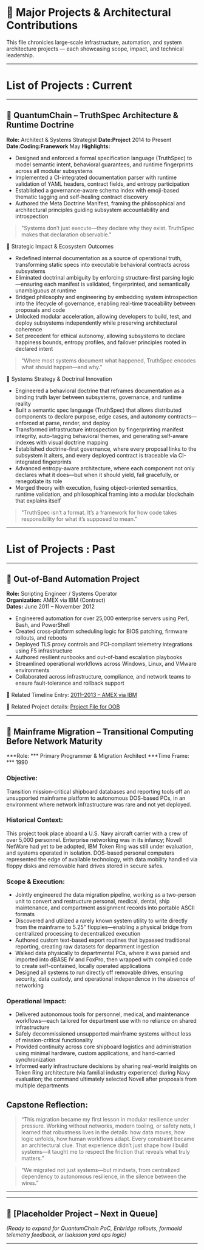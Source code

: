 # 🧠 Major Projects & Architectural Contributions

This file chronicles large-scale infrastructure, automation, and system architecture projects — each showcasing scope, impact, and technical leadership.

---

# List of Projects : Current

---

## 🧩 QuantumChain – TruthSpec Architecture & Runtime Doctrine

**Role:**                  Architect & Systems Strategist
**Date:Project**           2014 to Present
**Date:Coding:Franework**  May
**Highlights:** 
- Designed and enforced a formal specification language (TruthSpec) to model semantic intent, behavioral guarantees, and runtime fingerprints across all modular subsystems
- Implemented a CI-integrated documentation parser with runtime validation of YAML headers, contract fields, and entropy participation
- Established a governance-aware schema index with emoji-based thematic tagging and self-healing contract discovery
- Authored the Meta Doctrine Manifest, framing the philosophical and architectural principles guiding subsystem accountability and introspection

>"Systems don’t just execute—they declare why they exist. TruthSpec makes that declaration observable."

🔭 Strategic Impact & Ecosystem Outcomes
- Redefined internal documentation as a source of operational truth, transforming static specs into executable behavioral contracts across subsystems
- Eliminated doctrinal ambiguity by enforcing structure-first parsing logic—ensuring each manifest is validated, fingerprinted, and semantically unambiguous at runtime
- Bridged philosophy and engineering by embedding system introspection into the lifecycle of governance, enabling real-time traceability between proposals and code
- Unlocked modular acceleration, allowing developers to build, test, and deploy subsystems independently while preserving architectural coherence
- Set precedent for ethical autonomy, allowing subsystems to declare happiness bounds, entropy profiles, and failover principles rooted in declared intent
  
>“Where most systems document what happened, TruthSpec encodes what should happen—and why.”

🚀 Systems Strategy & Doctrinal Innovation
- Engineered a behavioral doctrine that reframes documentation as a binding truth layer between subsystems, governance, and runtime reality
- Built a semantic spec language (TruthSpec) that allows distributed components to declare purpose, edge cases, and autonomy contracts—enforced at parse, render, and deploy
- Transformed infrastructure introspection by fingerprinting manifest integrity, auto-tagging behavioral themes, and generating self-aware indexes with visual doctrine mapping
- Established doctrine-first governance, where every proposal links to the subsystem it alters, and every deployed contract is traceable via CI-integrated fingerprints
- Advanced entropy-aware architecture, where each component not only declares what it does—but when it should yield, fail gracefully, or renegotiate its role
- Merged theory with execution, fusing object-oriented semantics, runtime validation, and philosophical framing into a modular blockchain that explains itself

>"TruthSpec isn’t a format. It’s a framework for how code takes responsibility for what it’s supposed to mean."

---

# List of Projects : Past

---

## 🔧 Out-of-Band Automation Project  
**Role:** Scripting Engineer / Systems Operator  
**Organization:** AMEX via IBM (Contract)  
**Dates:** June 2011 – November 2012  

- Engineered automation for over 25,000 enterprise servers using Perl, Bash, and PowerShell  
- Created cross-platform scheduling logic for BIOS patching, firmware rollouts, and reboots  
- Deployed TLS proxy controls and PCI-compliant telemetry integrations using F5 infrastructure  
- Authored resilient runbooks and out-of-band escalation playbooks  
- Streamlined operational workflows across Windows, Linux, and VMware environments  
- Collaborated across infrastructure, compliance, and network teams to ensure fault-tolerance and rollback support  

🔗 Related Timeline Entry: [2011–2013 – AMEX via IBM](timeline.md)

🔗 Related Project details: [Project File for OOB](projects-oob.md)

---


## 🧭 Mainframe Migration – Transitional Computing Before Network Maturity
***Role: *** Primary Programmer & Migration Architect
***Time Frame: ***  1990
### Objective:
Transition mission-critical shipboard databases and reporting tools off an unsupported mainframe platform to autonomous DOS-based PCs, in an environment where network infrastructure was rare and not yet deployed.
### Historical Context:
This project took place aboard a U.S. Navy aircraft carrier with a crew of over 5,000 personnel. Enterprise networking was in its infancy; Novell NetWare had yet to be adopted, IBM Token Ring was still under evaluation, and systems operated in isolation. DOS-based personal computers represented the edge of available technology, with data mobility handled via floppy disks and removable hard drives stored in secure safes.

### Scope & Execution:
- Jointly engineered the data migration pipeline, working as a two-person unit to convert and restructure personal, medical, dental, ship maintenance, and compartment assignment records into portable ASCII formats
- Discovered and utilized a rarely known system utility to write directly from the mainframe to 5.25” floppies—enabling a physical bridge from centralized processing to decentralized execution
- Authored custom text-based export routines that bypassed traditional reporting, creating raw datasets for department ingestion
- Walked data physically to departmental PCs, where it was parsed and imported into dBASE IV and FoxPro, then wrapped with compiled code to create self-contained, locally operated applications
- Designed all systems to run directly off removable drives, ensuring security, data custody, and operational independence in the absence of networking

### Operational Impact:
- Delivered autonomous tools for personnel, medical, and maintenance workflows—each tailored for department use with no reliance on shared infrastructure
- Safely decommissioned unsupported mainframe systems without loss of mission-critical functionality
- Provided continuity across core shipboard logistics and administration using minimal hardware, custom applications, and hand-carried synchronization
- Informed early infrastructure decisions by sharing real-world insights on Token Ring architecture (via familial industry experience) during Navy evaluation; the command ultimately selected Novell after proposals from multiple departments

## Capstone Reflection:
>“This migration became my first lesson in modular resilience under pressure. Working without networks, modern tooling, or safety nets, I learned that robustness lives in the details: how data moves, how logic unfolds, how human workflows adapt. Every constraint became an architectural clue. That experience didn’t just shape how I build systems—it taught me to respect the friction that reveals what truly matters.”

>“We migrated not just systems—but mindsets, from centralized dependency to autonomous resilience, in the silence between the wires.”

--- 






---


## 🚧 [Placeholder Project – Next in Queue]  
_(Ready to expand for QuantumChain PoC, Enbridge rollouts, formaeld telemetry feedback, or Isaksson yard ops logic)_

---

